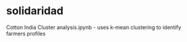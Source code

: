 # solidaridad
Cotton India Cluster analysis.ipynb - uses k-mean clustering to identify farmers profiles
